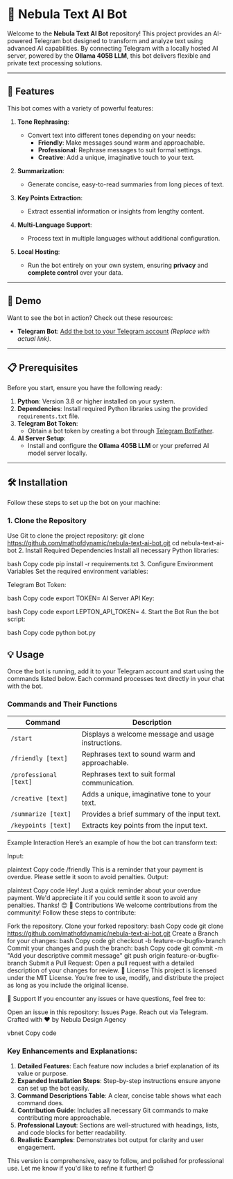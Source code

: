 # 🌌 Nebula Text AI Bot

Welcome to the **Nebula Text AI Bot** repository! This project provides an AI-powered Telegram bot designed to transform and analyze text using advanced AI capabilities. By connecting Telegram with a locally hosted AI server, powered by the **Ollama 405B LLM**, this bot delivers flexible and private text processing solutions.

---

## 🚀 Features

This bot comes with a variety of powerful features:

1. **Tone Rephrasing**:
   - Convert text into different tones depending on your needs:
     - **Friendly**: Make messages sound warm and approachable.
     - **Professional**: Rephrase messages to suit formal settings.
     - **Creative**: Add a unique, imaginative touch to your text.

2. **Summarization**:
   - Generate concise, easy-to-read summaries from long pieces of text.

3. **Key Points Extraction**:
   - Extract essential information or insights from lengthy content.

4. **Multi-Language Support**:
   - Process text in multiple languages without additional configuration.

5. **Local Hosting**:
   - Run the bot entirely on your own system, ensuring **privacy** and **complete control** over your data.

---

## 🎥 Demo

Want to see the bot in action? Check out these resources:

- **Telegram Bot**: [Add the bot to your Telegram account](#) *(Replace with actual link)*.

---

## 📋 Prerequisites

Before you start, ensure you have the following ready:

1. **Python**: Version 3.8 or higher installed on your system.
2. **Dependencies**: Install required Python libraries using the provided `requirements.txt` file.
3. **Telegram Bot Token**: 
   - Obtain a bot token by creating a bot through [Telegram BotFather](https://core.telegram.org/bots#botfather).
4. **AI Server Setup**:
   - Install and configure the **Ollama 405B LLM** or your preferred AI model server locally.

---

## 🛠 Installation

Follow these steps to set up the bot on your machine:

### 1. Clone the Repository
Use Git to clone the project repository:
git clone https://github.com/mathofdynamic/nebula-text-ai-bot.git
cd nebula-text-ai-bot
2. Install Required Dependencies
Install all necessary Python libraries:

bash
Copy code
pip install -r requirements.txt
3. Configure Environment Variables
Set the required environment variables:

Telegram Bot Token:

bash
Copy code
export TOKEN=<your-telegram-bot-token>
AI Server API Key:

bash
Copy code
export LEPTON_API_TOKEN=<your-api-key>
4. Start the Bot
Run the bot script:

bash
Copy code
python bot.py
## 💡 Usage

Once the bot is running, add it to your Telegram account and start using the commands listed below. Each command processes text directly in your chat with the bot.

### Commands and Their Functions

| Command               | Description                                     |
|-----------------------|-------------------------------------------------|
| `/start`              | Displays a welcome message and usage instructions. |
| `/friendly [text]`    | Rephrases text to sound warm and approachable.   |
| `/professional [text]`| Rephrases text to suit formal communication.     |
| `/creative [text]`    | Adds a unique, imaginative tone to your text.    |
| `/summarize [text]`   | Provides a brief summary of the input text.      |
| `/keypoints [text]`   | Extracts key points from the input text.         |

Example Interaction
Here’s an example of how the bot can transform text:

Input:

plaintext
Copy code
/friendly This is a reminder that your payment is overdue. Please settle it soon to avoid penalties.
Output:

plaintext
Copy code
Hey! Just a quick reminder about your overdue payment. We'd appreciate it if you could settle it soon to avoid any penalties. Thanks! 😊
🤝 Contributions
We welcome contributions from the community! Follow these steps to contribute:

Fork the repository.
Clone your forked repository:
bash
Copy code
git clone https://github.com/mathofdynamic/nebula-text-ai-bot.git
Create a Branch for your changes:
bash
Copy code
git checkout -b feature-or-bugfix-branch
Commit your changes and push the branch:
bash
Copy code
git commit -m "Add your descriptive commit message"
git push origin feature-or-bugfix-branch
Submit a Pull Request:
Open a pull request with a detailed description of your changes for review.
📜 License
This project is licensed under the MIT License. You’re free to use, modify, and distribute the project as long as you include the original license.

📧 Support
If you encounter any issues or have questions, feel free to:

Open an issue in this repository: Issues Page.
Reach out via Telegram.
Crafted with ❤️ by Nebula Design Agency

vbnet
Copy code

### Key Enhancements and Explanations:
1. **Detailed Features**: Each feature now includes a brief explanation of its value or purpose.
2. **Expanded Installation Steps**: Step-by-step instructions ensure anyone can set up the bot easily.
3. **Command Descriptions Table**: A clear, concise table shows what each command does.
4. **Contribution Guide**: Includes all necessary Git commands to make contributing more approachable.
5. **Professional Layout**: Sections are well-structured with headings, lists, and code blocks for better readability.
6. **Realistic Examples**: Demonstrates bot output for clarity and user engagement.

This version is comprehensive, easy to follow, and polished for professional use. Let me know if you'd like to refine it further! 😊





